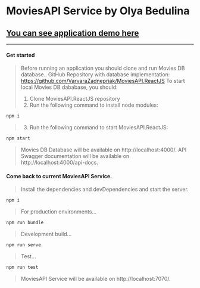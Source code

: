 # MoviesAPI Service by Olya Bedulina
## [You can see application demo here](https://github.com/olyabedulina/MoviesAPI)

---
#### Get started
> Before running an application you should clone and run Movies DB database.. GitHub Repository with database implementation:
https://github.com/VarvaraZadnepriak/MoviesAPI.ReactJS
To start local Movies DB dababase, you should:
> 1. Clone MoviesAPI.ReactJS repository
> 2. Run the following command to install node modules:
```sh
npm i
```
> 3. Run the following command to start MoviesAPI.ReactJS:
 ```sh
npm start
```
> Movies DB Database will be available on http://localhost:4000/.
> API Swagger documentation will be available on http://localhost:4000/api-docs.

#### Come back to current MoviesAPI Service. 
> Install the dependencies and devDependencies and start the server.

```sh
npm i
```

>For production environments...

```sh
npm run bundle
```

>Development build...
```sh
npm run serve
```
>Test...
```sh
npm run test
```
> MoviesAPI Service will be available on http://localhost:7070/.
